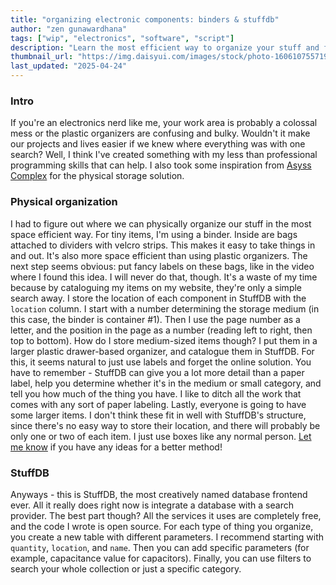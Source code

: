 ```yaml
---
title: "organizing electronic components: binders & stuffdb"
author: "zen gunawardhana"
tags: ["wip", "electronics", "software", "script"]
description: "Learn the most efficient way to organize your stuff and fix the never-ending struggle of finding an important component."
thumbnail_url: "https://img.daisyui.com/images/stock/photo-1606107557195-0e29a4b5b4aa.webp"
last_updated: "2025-04-24"
---
```


### Intro

If you're an electronics nerd like me, your work area is probably a colossal mess or the plastic organizers are confusing and bulky. Wouldn't it make our projects and lives easier if we knew where everything was with one search? Well, I think I've created something with my less than professional programming skills that can help. I also took some inspiration from [Asyss Complex](https://youtube.com/@asyss_complex?si=2Oy9j167Tf1fdYpH) for the physical storage solution.

### Physical organization

I had to figure out where we can physically organize our stuff in the most space efficient way. For tiny items, I'm using a binder. Inside are bags attached to dividers with velcro strips. This makes it easy to take things in and out. It's also more space efficient than using plastic organizers. The next step seems obvious: put fancy labels on these bags, like in the video where I found this idea. I will never do that, though. It's a waste of my time because by cataloguing my items on my website, they're only a simple search away. I store the location of each component in StuffDB with the `location` column. I start with a number determining the storage medium (in this case, the binder is container #1). Then I use the page number as a letter, and the position in the page as a number (reading left to right, then top to bottom). How do I store medium-sized items though? I put them in a larger plastic drawer-based organizer, and catalogue them in StuffDB. For this, it seems natural to just use labels and forget the online solution. You have to remember - StuffDB can give you a lot more detail than a paper label, help you determine whether it's in the medium or small category, and tell you how much of the thing you have. I like to ditch all the work that comes with any sort of paper labeling. Lastly, everyone is going to have some larger items. I don't think these fit in well with StuffDB's structure, since there's no easy way to store their location, and there will probably be only one or two of each item. I just use boxes like any normal person. [Let me know](/contact) if you have any ideas for a better method!

### StuffDB

Anyways - this is StuffDB, the most creatively named database frontend ever. All it really does right now is integrate a database with a search provider. The best part though? All the services it uses are completely free, and the code I wrote is open source. For each type of thing you organize, you create a new table with different parameters. I recommend starting with `quantity`, `location`, and `name`. Then you can add specific parameters (for example, capacitance value for capacitors). Finally, you can use filters to search your whole collection or just a specific category.